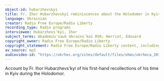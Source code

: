 ```yaml
---
object-id: hubarzhevskyi
title: Fr. Ihor Hubarzhevskyi reminiscences about the Holodomor in Kyiv
language: Ukrainian
creator: Radio Free Europe/Radio Liberty
recording_type: Radio programs
interviewee: Hubarzhevs'kyi, Ihor
subject_terms: Akademii︠a︡ nauk Ukraïnsʹkoï RSR; Herriot, Édouard
copyright_owner: Radio Free Europe/Radio Liberty
copyright_statement: Radio Free Europe/Radio Liberty content, including but not limited to recordings of broadcasts, program scripts, graphic and video content and web-based content, is protected by U.S. and international copyright laws. Used with the permission of RFE/RL, Inc., 1201 Connecticut Ave NW, Washington, DC 20036, USA. See https://pressroom.rferl.org/use-our-content for details.
av_source: mp3
audiovideo-id: "https://ukrhec.org/sites/default/files/ohms/ukrheca_2014-8-3_RL50_010101_pres_20150612.mp3"
---
```


Account by Fr. Ihor Hubarzhevs'kyi of his first-hand recollections of his time in Kyiv during the Holodomor.